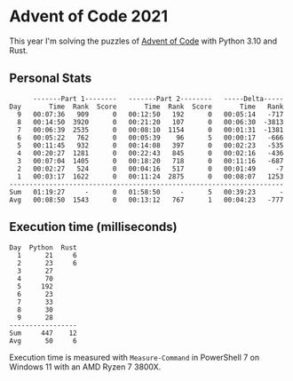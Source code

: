 # Advent of Code 2021

This year I'm solving the puzzles of [Advent of Code](https://adventofcode.com/2021) with Python 3.10 and Rust.

## Personal Stats
```
      -------Part 1--------   -------Part 2--------   -----Delta-----
Day       Time  Rank  Score       Time  Rank  Score       Time   Rank
  9   00:07:36   909      0   00:12:50   192      0   00:05:14   -717
  8   00:14:50  3920      0   00:21:20   107      0   00:06:30  -3813
  7   00:06:39  2535      0   00:08:10  1154      0   00:01:31  -1381
  6   00:05:22   762      0   00:05:39    96      5   00:00:17   -666
  5   00:11:45   932      0   00:14:08   397      0   00:02:23   -535
  4   00:20:27  1281      0   00:22:43   845      0   00:02:16   -436
  3   00:07:04  1405      0   00:18:20   718      0   00:11:16   -687
  2   00:02:27   524      0   00:04:16   517      0   00:01:49     -7
  1   00:03:17  1622      0   00:11:24  2875      0   00:08:07   1253
---------------------------------------------------------------------
Sum   01:19:27     -      0   01:58:50     -      5   00:39:23      -
Avg   00:08:50  1543      0   00:13:12   767      1   00:04:23   -777
```

## Execution time (milliseconds)
```
Day  Python  Rust
  1      21     6
  2      23     6
  3      27
  4      70
  5     192
  6      23
  7      33
  8      30
  9      28
-----------------
Sum     447    12
Avg      50     6
```

Execution time is measured with `Measure-Command` in PowerShell 7 on Windows 11
with an AMD Ryzen 7 3800X.